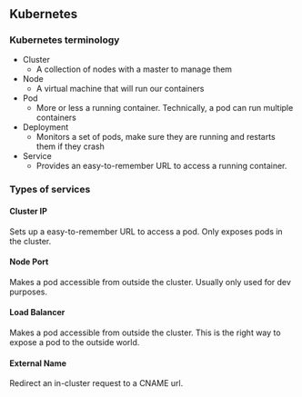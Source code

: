 #

## Kubernetes

### Kubernetes terminology

- Cluster
  - A collection of nodes with a master to manage them
- Node
  - A virtual machine that will run our containers
- Pod
  - More or less a running container. Technically, a pod can run multiple containers
- Deployment
  - Monitors a set of pods, make sure they are running and restarts them if they crash
- Service
  - Provides an easy-to-remember URL to access a running container.

### Types of services

#### Cluster IP

Sets up a easy-to-remember URL to access a pod. Only exposes pods in the cluster.

#### Node Port

Makes a pod accessible from outside the cluster. Usually only used for dev purposes.

#### Load Balancer

Makes a pod accessible from outside the cluster. This is the right way to expose a pod to the outside world.

#### External Name

Redirect an in-cluster request to a CNAME url.
